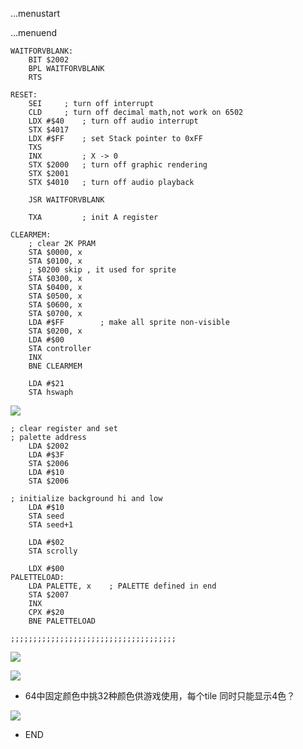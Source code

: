 ...menustart


...menuend


```
WAITFORVBLANK:
    BIT $2002
    BPL WAITFORVBLANK
    RTS
```


```
RESET:
    SEI     ; turn off interrupt
    CLD     ; turn off decimal math,not work on 6502
    LDX #$40    ; turn off audio interrupt
    STX $4017
    LDX #$FF    ; set Stack pointer to 0xFF
    TXS 
    INX         ; X -> 0
    STX $2000   ; turn off graphic rendering
    STX $2001
    STX $4010   ; turn off audio playback

    JSR WAITFORVBLANK   

    TXA         ; init A register
```

```
CLEARMEM:    
    ; clear 2K PRAM
    STA $0000, x
    STA $0100, x
    ; $0200 skip , it used for sprite
    STA $0300, x
    STA $0400, x
    STA $0500, x
    STA $0600, x
    STA $0700, x
    LDA #$FF        ; make all sprite non-visible
    STA $0200, x
    LDA #$00
    STA controller
    INX 
    BNE CLEARMEM
    
    LDA #$21
    STA hswaph 

```

![](https://raw.githubusercontent.com/mebusy/notes/master/imgs/6502_asm_6.png)


```
; clear register and set 
; palette address
    LDA $2002
    LDA #$3F
    STA $2006
    LDA #$10
    STA $2006

; initialize background hi and low
    LDA #$10
    STA seed
    STA seed+1

    LDA #$02
    STA scrolly

    LDX #$00
PALETTELOAD:
    LDA PALETTE, x    ; PALETTE defined in end
    STA $2007
    INX 
    CPX #$20
    BNE PALETTELOAD

;;;;;;;;;;;;;;;;;;;;;;;;;;;;;;;;;;;;;
```

![](https://raw.githubusercontent.com/mebusy/notes/master/imgs/6502_asm_8.png)

![](https://raw.githubusercontent.com/mebusy/notes/master/imgs/6502_asm_9.png)

 - 64中固定颜色中挑32种颜色供游戏使用，每个tile 同时只能显示4色？


![](https://raw.githubusercontent.com/mebusy/notes/master/imgs/6502_asm_end.png)


 - END
